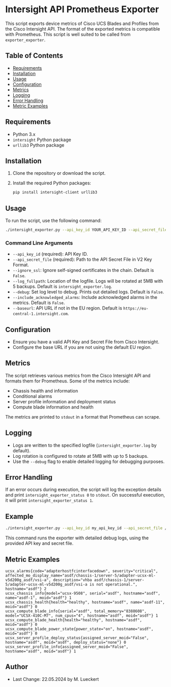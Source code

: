 # Intersight API Prometheus Exporter

This script exports device metrics of Cisco UCS Blades and Profiles from the Cisco Intersight API. The format of the exported metrics is compatible with Prometheus. This script is well suited to be called from `exporter_exporter`.

## Table of Contents

- [Requirements](#requirements)
- [Installation](#installation)
- [Usage](#usage)
- [Configuration](#configuration)
- [Metrics](#metrics)
- [Logging](#logging)
- [Error Handling](#error-handling)
- [Metric Examples](#metric-examples)

## Requirements

- Python 3.x
- `intersight` Python package
- `urllib3` Python package

## Installation

1. Clone the repository or download the script.
2. Install the required Python packages:

   ```sh
   pip install intersight-client urllib3
   ```

## Usage

To run the script, use the following command:

```sh
./intersight_exporter.py --api_key_id YOUR_API_KEY_ID --api_secret_file YOUR_API_SECRET_FILE
```

### Command Line Arguments

- `--api_key_id` (required): API Key ID.
- `--api_secret_file` (required): Path to the API Secret File in V2 Key Format.
- `--ignore_ssl`: Ignore self-signed certificates in the chain. Default is `False`.
- `--log_fullpath`: Location of the logfile. Logs will be rotated at 5MB with 5 backups. Default is `intersight_exporter.log`.
- `--debug`: Set log level to debug. Prints out detailed logs. Default is `False`.
- `--include_acknowledged_alarms`: Include acknowledged alarms in the metrics. Default is `False`.
- `--baseurl`: API URL if not in the EU region. Default is `https://eu-central-1.intersight.com`.

## Configuration

- Ensure you have a valid API Key and Secret File from Cisco Intersight.
- Configure the base URL if you are not using the default EU region.

## Metrics

The script retrieves various metrics from the Cisco Intersight API and formats them for Prometheus. Some of the metrics include:

- Chassis health and information
- Conditional alarms
- Server profile information and deployment status
- Compute blade information and health

The metrics are printed to `stdout` in a format that Prometheus can scrape.

## Logging

- Logs are written to the specified logfile (`intersight_exporter.log` by default).
- Log rotation is configured to rotate at 5MB with up to 5 backups.
- Use the `--debug` flag to enable detailed logging for debugging purposes.

## Error Handling

If an error occurs during execution, the script will log the exception details and print `intersight_exporter_status 0` to `stdout`. On successful execution, it will print `intersight_exporter_status 1`.

## Example

```sh
./intersight_exporter.py --api_key_id my_api_key_id --api_secret_file /path/to/secret_file --debug
```

This command runs the exporter with detailed debug logs, using the provided API key and secret file.

## Metric Examples

```text
ucsx_alarms{code="adapterhostfcinterfacedown", severity="critical", affected_mo_display_name="asdf/chassis-1/server-5/adapter-ucsx-ml-v5d200g_asdf/vsi-a", description="vhba asdf/chassis-1/server-5/adapter-ucsx-ml-v5d200g_asdf/vsi-a is not operational.", hostname="asdf"} 2
ucsx_chassis_info{model="ucsx-9508", serial="asdf", hostname="asdf", name="asdf-1", moid="asdf"} 1
ucsx_chassis_health{health="healthy", hostname="asdf", name="asdf-11", moid="asdf"} 0
ucsx_compute_blade_info{serial="asdf", total_memory="8388608", model="UCSX-410C-M7", num_cpus="4", hostname="asdf", moid="asdf"} 1
ucsx_compute_blade_health{health="healthy", hostname="asdf", moid="asdf"} 0
ucsx_compute_blade_power_state{power_state="on", hostname="asdf", moid="asdf"} 0
ucsx_server_profile_deploy_status{assigned_server_moid="False", hostname="asdf", moid="asdf", deploy_status="none"} 0
ucsx_server_profile_info{assigned_server_moid="False", hostname="asdf", moid="asdf"} 1
```

## Author

- Last Change: 22.05.2024 by M. Lueckert
